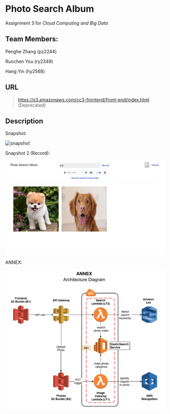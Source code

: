 # Photo Search Album 

Assignment 3 for _Cloud Computing and Big Data_



## Team Members: 

Penghe Zhang (pz2244)

Ruochen You (ry2349)

Hang Yin (hy2568)



## URL

>https://s3.amazonaws.com/cc3-frontend/front-end/index.html (Deprecated)



## Description

Snapshot:

![snapshot](./imgs/snapshot.png)

Snapshot 2 (Record):

![snapshot](./imgs/snapshot2.png)

ANNEX:

![ANNEX](./imgs/ANNEX.png)
